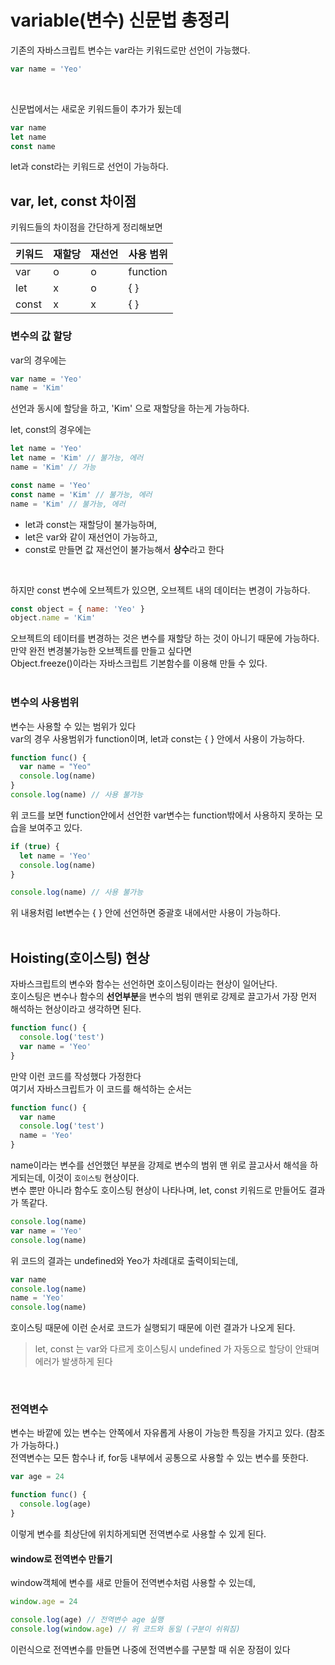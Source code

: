 # variable(변수) 신문법 총정리
기존의 자바스크립트 변수는 var라는 키워드로만 선언이 가능했다.
<br />

```javascript
var name = 'Yeo'
```
<br />

신문법에서는 새로운 키워드들이 추가가 됬는데
<br />
```javascript
var name
let name
const name
```

let과 const라는 키워드로 선언이 가능하다.
<br />

## var, let, const 차이점
키워드들의 차이점을 간단하게 정리해보면
<br />

키워드 | 재할당 | 재선언 | 사용 범위
--- | --- | --- | ---
var | o | o | function
let | x | o | { }
const | x | x | { }

### 변수의 값 할당
var의 경우에는

```javascript
var name = 'Yeo'
name = 'Kim'
```

선언과 동시에 할당을 하고, 'Kim' 으로 재할당을 하는게 가능하다.
<br />

let, const의 경우에는

```javascript
let name = 'Yeo'
let name = 'Kim' // 불가능, 에러
name = 'Kim' // 가능

const name = 'Yeo'
const name = 'Kim' // 불가능, 에러
name = 'Kim' // 불가능, 에러
```

- let과 const는 재할당이 불가능하며,
- let은 var와 같이 재선언이 가능하고,
- const로 만들면 값 재선언이 불가능해서 **상수**라고 한다
<br />

하지만 const 변수에 오브젝트가 있으면, 오브젝트 내의 데이터는 변경이 가능하다.
<br />

```javascript
const object = { name: 'Yeo' }
object.name = 'Kim'
```

오브젝트의 테이터를 변경하는 것은 변수를 재할당 하는 것이 아니기 때문에 가능하다.
<br />
만약 완전 변경불가능한 오브젝트를 만들고 싶다면
<br />
Object.freeze()이라는 자바스크립트 기본함수를 이용해 만들 수 있다.
<br /><br />

### 변수의 사용범위
변수는 사용할 수 있는 범위가 있다
<br /> 
var의 경우 사용범위가 function이며, let과 const는 { } 안에서 사용이 가능하다.
<br />

```javascript
function func() {
  var name = "Yeo"
  console.log(name) 
}
console.log(name) // 사용 불가능
```

위 코드를 보면 function안에서 선언한 var변수는 function밖에서 사용하지 못하는 모습을 보여주고 있다.
<br />

```javascript
if (true) {
  let name = 'Yeo'
  console.log(name)
}

console.log(name) // 사용 불가능
```

위 내용처럼 let변수는 { } 안에 선언하면 중괄호 내에서만 사용이 가능하다.
<br /><br />

## Hoisting(호이스팅) 현상
자바스크립트의 변수와 함수는 선언하면 호이스팅이라는 현상이 일어난다. 
<br />
호이스팅은 변수나 함수의 **선언부분**을 변수의 범위 맨위로 강제로 끌고가서 가장 먼저 해석하는 현상이라고 생각하면 된다. 
<br />

```javascript
function func() {
  console.log('test')
  var name = 'Yeo'
}
```
만약 이런 코드를 작성했다 가정한다 <br />
여기서 자바스크립트가 이 코드를 해석하는 순서는

```javascript
function func() {
  var name
  console.log('test')
  name = 'Yeo'
}
```

name이라는 변수를 선언했던 부분을 강제로 변수의 범위 맨 위로 끌고사서 해석을 하게되는데, 이것이 `호이스팅` 현상이다.
<br />
변수 뿐만 아니라 함수도 호이스팅 현상이 나타나며, let, const 키워드로 만들어도 결과가 똑같다.
<br />

```javascript
console.log(name)
var name = 'Yeo'
console.log(name)
```

위 코드의 결과는 undefined와 Yeo가 차례대로 출력이되는데,
<br />

```javascript
var name
console.log(name)
name = 'Yeo'
console.log(name)
```

호이스팅 때문에 이런 순서로 코드가 실행되기 때문에 이런 결과가 나오게 된다.
<br />
> let, const 는 var와 다르게 호이스팅시 undefined 가 자동으로 할당이 안돼며 에러가 발생하게 된다
<br />

### 전역변수
변수는 바깥에 있는 변수는 안쪽에서 자유롭게 사용이 가능한 특징을 가지고 있다. (참조가 가능하다.)
<br />
전역변수는 모든 함수나 if, for등 내부에서 공통으로 사용할 수 있는 변수를 뜻한다.
<br />

```javascript
var age = 24

function func() {
  console.log(age)
}
```

이렇게 변수를 최상단에 위치하게되면 전역변수로 사용할 수 있게 된다. 
<br />

#### window로 전역변수 만들기
window객체에 변수를 새로 만들어 전역변수처럼 사용할 수 있는데,
<br />

```javascript
window.age = 24

console.log(age) // 전역변수 age 실행
console.log(window.age) // 위 코드와 동일 (구분이 쉬워짐)
```

이런식으로 전역변수를 만들면 나중에 전역변수를 구분할 때 쉬운 장점이 있다

